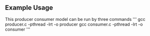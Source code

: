 




## Example Usage
This producer consumer model can be run by three commands 
'''
gcc producer.c -pthread -lrt -o producer
gcc consumer.c -pthread -lrt -o consumer 
''' 

   
